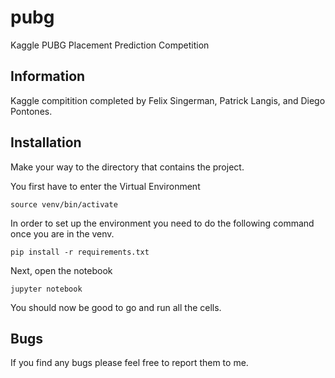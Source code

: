 # pubg
Kaggle PUBG Placement Prediction Competition

## Information 

Kaggle compitition completed by Felix Singerman, Patrick Langis, and Diego Pontones. 
 

## Installation 

Make your way to the directory that contains the project. 

You first have to enter the Virtual Environment 

```
source venv/bin/activate
```

In order to set up the environment you need to do the following command once you are in the venv. 

```
pip install -r requirements.txt
```

Next, open the notebook  


```
jupyter notebook
```

You should now be good to go and run all the cells.

## Bugs 

If you find any bugs please feel free to report them to me.
